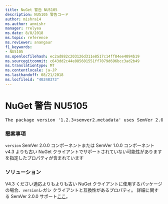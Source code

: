 ```yaml
---
title: NuGet 警告 NU5105
description: NU5105 警告コード
author: mishra14
ms.author: anmishr
manager: rrelyea
ms.date: 8/8/2018
ms.topic: reference
ms.reviewer: anangaur
f1_keywords:
- NU5105
ms.openlocfilehash: ec2ad882c203126d311e8517c14ff84ee4094b19
ms.sourcegitcommit: c643dd2c44e085601551ff7079d696bcc3ad2b49
ms.translationtype: MT
ms.contentlocale: ja-JP
ms.lasthandoff: 08/21/2018
ms.locfileid: "40248373"
---
```

# <a name="nuget-warning-nu5105"></a>NuGet 警告 NU5105
<pre>The package version '1.2.3+semver2.metadata' uses SemVer 2.0.0 or components of SemVer 1.0.0 that are not supported on legacy clients. Change the package version to a SemVer 1.0.0 string. If the version contains a release label it must start with a letter. This message can be ignored if the package is not intended for older clients.</pre>

### <a name="issue"></a>懸案事項

`version` SemVer 2.0.0 コンポーネントまたは SemVer 1.0.0 コンポーネント v4.3 よりも古い NuGet クライアントでサポートされていない可能性がありますを指定したプロパティが含まれています


### <a name="solution"></a>ソリューション

V4.3 ください適応よりもよりも古い NuGet クライアントに使用するパッケージの場合、`version`レガシ クライアントと互換性があるプロパティ。 詳細に関する SemVer 2.0.0 サポート[ここ](https://github.com/NuGet/Home/wiki/SemVer-2.0.0-support)。

